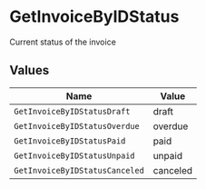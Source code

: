 # GetInvoiceByIDStatus

Current status of the invoice


## Values

| Name                           | Value                          |
| ------------------------------ | ------------------------------ |
| `GetInvoiceByIDStatusDraft`    | draft                          |
| `GetInvoiceByIDStatusOverdue`  | overdue                        |
| `GetInvoiceByIDStatusPaid`     | paid                           |
| `GetInvoiceByIDStatusUnpaid`   | unpaid                         |
| `GetInvoiceByIDStatusCanceled` | canceled                       |